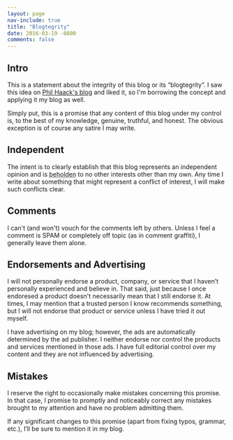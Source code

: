 ```yaml
---
layout: page
nav-include: true
title: "Blogtegrity"
date: 2016-03-19 -0800
comments: false
---
```


Intro
-----

This is a statement about the integrity of this blog or its
“blogtegrity”. I saw this idea on [Phil Haack's blog](http://haacked.com/)
and liked it, so I'm borrowing the concept and applying it my blog as well.

Simply put, this is a promise that any content of this blog under my control
is, to the best of my knowledge, genuine, truthful, and honest. The obvious
exception is of course any satire I may write.

Independent
-----------

The intent is to clearly establish that this blog represents an independent
opinion and is <abbr title="owing thanks or having a duty to someone in return for help or a service">beholden</abbr>
to no other interests other than my own. Any time I write about something 
that might represent a conflict of interest, I will make such conflicts clear.

Comments
--------

I can't (and won't) vouch for the comments left by others. Unless I feel a
comment is SPAM or completely off topic (as in comment graffiti), I generally
leave them alone.

Endorsements and Advertising
----------------------------

I will not personally endorse a product, company, or service that I
haven’t personally experienced and believe in. That said, just because
I once endoresed a product doesn't necessarily mean that I still endorse it.
At times, I may mention that a trusted person I know recommends something, 
but I will not endorse that product or service unless I have tried it out myself.

I have advertising on my blog; however, the ads are automatically
determined by the ad publisher. I neither endorse nor control the 
products and services mentioned in those ads. I have full editorial control over my
content and they are not influenced by advertising.

Mistakes
--------

I reserve the right to occasionally make mistakes concerning this promise. In that case,
I promise to promptly and noticeably correct any mistakes brought to my attention
and have no problem admitting them.

If any significant changes to this promise (apart from
fixing typos, grammar, etc.), I’ll be sure to mention it in my blog.